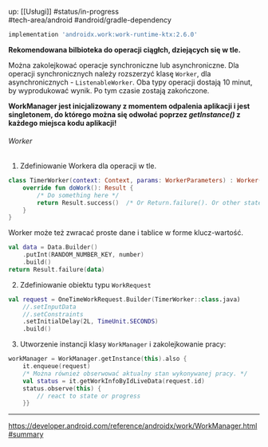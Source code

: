 up: [[Usługi]]
#status/in-progress  
#tech-area/android 
#android/gradle-dependency 

```groovy
implementation 'androidx.work:work-runtime-ktx:2.6.0'
```

**Rekomendowana bilbioteka do operacji ciągłch, dziejących się w tle.**

Można zakolejkować operacje synchroniczne lub asynchroniczne. Dla operacji synchronicznych należy rozszerzyć klasę `Worker`, dla asynchronicznych - `ListenableWorker`. Oba typy operacji dostają 10 minut, by wyprodukować wynik. Po tym czasie zostają zakończone.

**WorkManager jest inicjalizowany z momentem odpalenia aplikacji i jest singletonem, do którego można się odwołać poprzez _getInstance()_ z każdego miejsca kodu aplikacji!**

###### Worker

1) Zdefiniowanie Workera dla operacji w tle.
```kotlin
class TimerWorker(context: Context, params: WorkerParameters) : Worker(context, params) {  
    override fun doWork(): Result {  
        /* Do something here */  
        return Result.success()  /* Or Return.failure(). Or other states. */
    }  
}
```
Worker może też zwracać proste dane i tablice w forme klucz-wartość.

```kotlin
val data = Data.Builder()  
    .putInt(RANDOM_NUMBER_KEY, number)  
    .build()
return Result.failure(data)
```


2) Zdefiniowanie obiektu typu `WorkRequest`
```kotlin
val request = OneTimeWorkRequest.Builder(TimerWorker::class.java)
	//.setInputData
	//.setConstraints
	.setInitialDelay(2L, TimeUnit.SECONDS)
	.build()
```

3) Utworzenie instancji klasy `WorkManager` i zakolejkowanie pracy:
```kotlin
workManager = WorkManager.getInstance(this).also {  
    it.enqueue(request)  
	/* Można również obserwować aktualny stan wykonywanej pracy. */
    val status = it.getWorkInfoByIdLiveData(request.id)  
    status.observe(this) {  
		// react to state or progress
    }}
```




---
https://developer.android.com/reference/androidx/work/WorkManager.html#summary